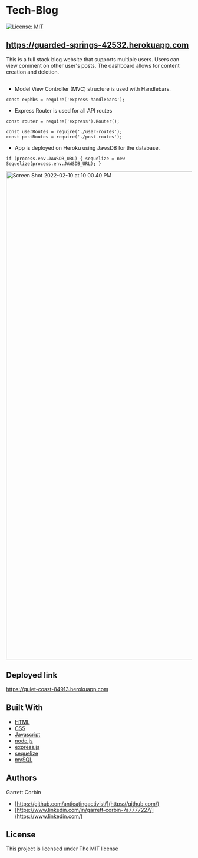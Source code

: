 # Tech-Blog
[![License: MIT](https://img.shields.io/badge/License-MIT-yellow.svg)](https://opensource.org/licenses/MIT)

## https://guarded-springs-42532.herokuapp.com



This is a full stack blog website that supports multiple users. Users can view comment on other user's posts. The dashboard allows for content creation and deletion.

##

- Model View Controller (MVC) structure is used with Handlebars.

`const exphbs = require('express-handlebars');`
- Express Router is used for all API routes
```
const router = require('express').Router();

const userRoutes = require('./user-routes');
const postRoutes = require('./post-routes');
```

- App is deployed on Heroku using JawsDB for the database.

`if (process.env.JAWSDB_URL) {
  sequelize = new Sequelize(process.env.JAWSDB_URL);
}`


<img width="1325" alt="Screen Shot 2022-02-10 at 10 00 40 PM" src="https://user-images.githubusercontent.com/1414728/153544377-9d5ae8af-0c80-48fc-9764-f19aad4e5c2a.png">

## Deployed link

https://quiet-coast-84913.herokuapp.com


## Built With

* [HTML](https://developer.mozilla.org/en-US/docs/Web/HTML)
* [CSS](https://developer.mozilla.org/en-US/docs/Web/CSS)
* [Javascript](https://developer.mozilla.org/en-US/docs/Web/JavaScript)
* [node.js](https://nodejs.dev) 
* [express.js](http://expressjs.com)
* [sequelize](https://sequelize.org)
* [mySQL](https://www.mysql.com)

## Authors

Garrett Corbin

- [https://github.com/antieatingactivist/](https://github.com/)
- [https://www.linkedin.com/in/garrett-corbin-7a7777227/](https://www.linkedin.com/)

## License

This project is licensed under The MIT license
